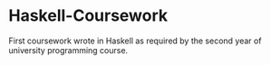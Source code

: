 # Haskell-Coursework
First coursework wrote in Haskell as required by the second year of university programming course.
